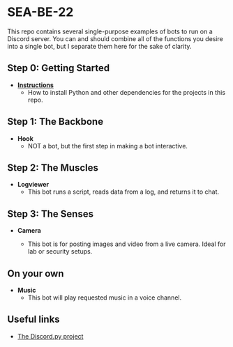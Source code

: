 # SEA-BE-22
This repo contains several single-purpose examples of bots to run on a Discord server. You can and should combine all of the functions you desire into a single bot, but I separate them here for the sake of clarity.

## Step 0: Getting Started
- **[Instructions](/instructions)**
  - How to install Python and other dependencies for the projects in this repo. 

## Step 1: The Backbone
- **Hook**
  - NOT a bot, but the first step in making a bot interactive. 
 
## Step 2: The Muscles
 - **Logviewer** 
   - This bot runs a script, reads data from a log, and returns it to chat.

## Step 3: The Senses
- **Camera** 
  - This bot is for posting images and video from a live camera. Ideal for lab or security setups.
  
  <!-- **Sensor** Changes bot status based on sensor status--> 

## On your own
- **Music** 
  - This bot will play requested music in a voice channel.

<!--
- **reactor** 
  - this bot will assign roles in a discord channel based on your reactions
- **steamer** 
  - this bot queries live stats from a specified steam game server and shows player count in status
- **the_kitchen_skink**
  -  most of the above foolishly combined into a single bot
-->


## Useful links
- [The Discord.py project](https://discordpy.readthedocs.io/en/stable/)
